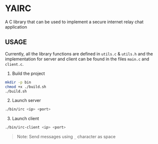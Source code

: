 # YAIRC

A C library that can be used to implement a secure internet relay chat application

## USAGE

Currently, all the library functions are defined in `utils.c` & `utils.h` and the implementation for server and client can be found in the files `main.c` and `client.c`.

1. Build the project
```sh 
mkdir -p bin
chmod +x ./build.sh
./build.sh
```

2. Launch server
```sh
./bin/irc <ip> <port>
```

3. Launch client
```sh
./bin/irc-client <ip> <port>
```

> Note: Send messages using `_` character as space
